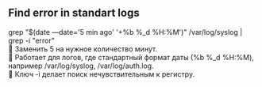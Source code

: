 Find error in standart logs
---
grep "$(date —date='5 min ago' '+%b %_d %H:%M')" /var/log/syslog | grep -i "error"  
🔹 Заменить 5 на нужное количество минут.   
🔹 Работает для логов, где стандартный формат даты (%b %_d %H:%M), например /var/log/syslog, /var/log/auth.log.  
🔹 Ключ -i делает поиск нечувствительным к регистру.  
